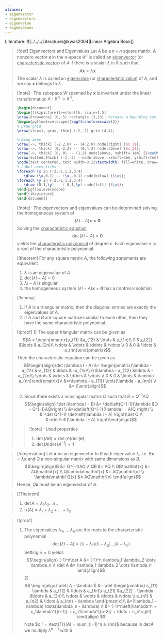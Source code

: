 ```yaml
---
aliases:
- eigenvector
- eigenvectors
- eigenvalue
- eigenvalues
---
```

Literature:
![[../../../Literature/@kwak2004|Linear Algebra Book]]
>[!def] Eigenvectors and Eigenvalues
> Let $A$ be a $n \times n$ square matrix. A nonzero vector $\mathbf{x}$ in the $n$-space $\mathbb{R}^n$ is called an <u>eigenvector</u> (or <u>characteristic vector</u>) of $A$ if there is a scalar $\lambda$ in $\mathbb{R}$ such that 
> $$A\mathbf{x} = \lambda\mathbf{x}$$
> The scalar $\lambda$ is called an <u>eigenvalue</u> (or <u>characteristic value</u>) of $A$, and we say $\mathbf{x}$ belongs to $\lambda$.

>[!note]-
>The subspace $W$ spanned by $\mathbf{x}$ is invariant under the linear transformation $A: \mathbb{R}^n \rightarrow \mathbb{R}^n$.
>```tikz
>\begin{document}
>\begin{tikzpicture}[>=stealth, scale=1.5]
>\draw[draw=none] (0,-5) rectangle (3,10); %create a bounding box to reserve space
>\begin{pgflowlevelscope}{\pgftransformscale{2}}
>% Draw grid
>\draw[step=1, gray, thin] (-2,-2) grid (4,4);
>
>% Draw axes
>\draw[->, thick] (-2.2,0) -- (4.2,0) node[right] {$x_1$};
>\draw[->, thick] (0,-2.2) -- (0,4.2) node[above] {$x_2$};
>\draw[->, thick] (0, 0) -- (1,2) node[above, xshift=-1em] {$\mathbf{x}$};
>\draw[dotted,thick] (-1,-2) --node[above, xshift=3em, yshift=7em]{$W$} (2,4);
>\node[text centered, text width=0.22\textwidth, fill=white, draw=black](r) at (3,3.5){$\mathbf{x}$ is eigenvector, s.t. $A\mathbf{x} = \lambda\mathbf{x}$};
>% Label axes ticks
>\foreach \x in {-2,-1,1,2,3,4}
>    \draw (\x,0.1) -- (\x,-0.1) node[below] {$\x$};
>\foreach \y in {-2,-1,1,2,3,4}
>    \draw (0.1,\y) -- (-0.1,\y) node[left] {$\y$};
>\end{pgflowlevelscope}
>\end{tikzpicture}
>\end{document}
>```

>[!note]-
> The eigenvectors and eigenvalues can be determined solving the homogeneous system of 
> $$(\lambda I -A)\mathbf{x} = \mathbf{0}$$
> Solving the <u>characteristic equation</u> 
> $$ \det (\lambda I -A)= \mathbf{0}$$
> yields the <u>characteristic polynomial</u> of degree $n$. Each eigenvalue $\lambda$ is a root of the characteristic polynomial.

>[!theorem]
>For any square matrix $A$, the following statements are equivalent
>1) $\lambda$ is an eigenvalue of $A$
>2) $\det(\lambda I - A) = 0$
>3) $\lambda I - A$ is singular
>4) the homogeneous system $(\lambda I - A)\mathbf{x} = \mathbf{0}$ has a nontrivial solution

>[!lemma]
> 1) If $A$ is a triangular matrix, then the diagonal entries are exactly the eigenvalues of $A$.
> 2) if $A$ and $B$ are square matrices similar to each other, then they have the same characteristic polynomial.

>[!proof]
>1)
>The upper triangular matrix can be given as
>$$A = \begin{pmatrix}a_{11} &a_{12} & \ldots & a_{1n}\\ 
>					    0 &a_{22}   &\ldots & a_{2n}\\ 
>					    \vdots & \vdots & \ddots & \vdots \\
>					    0 & 0 & \ldots & a_{nn}\end{pmatrix}$$
>Then the characteristic equation can be given as 
>$$\begin{align}\det (\lambda I - A) &= \begin{pmatrix}\lambda - a_{11} &-a_{12} & \ldots & -a_{1n}\\ 
>					    0 &\lambda - a_{22}   &\ldots & -a_{2n}\\ 
>					    \vdots & \vdots & \ddots & \vdots \\
>					    0 & 0 & \ldots & \lambda - a_{nn}\end{pmatrix}\\
>					    &=(\lambda - a_{11}) \dots(\lambda - a_{nn}) \\
>					    &= 0\end{align}$$
>
> 2) Since there exists a nonsingular matrix $Q$ such that $B=Q^{-1}AQ$
> $$\begin{align} \det (\lambda I - B) &= \det\left(Q^{-1}(\lambda I)Q - Q^{-1}AQ\right) \\
> &=\det\left(Q^{-1}(\lambda I - A)Q \right) \\
> &=\det Q^{-1} \det\left(\lambda I - A) \right)\det Q \\
> &=\det\left(\lambda I - A) \right)\end{align}$$
>>[!note]-
>>Used properties
>>1) $\det(AB) = \det(A)\det(B)$
>>2) $\det(A)\det(A^{-1}) = 1$

>[!observation]
> Let $\mathbf{x}$ be an eigenvector to $B$ with eigenvalue $\lambda$, i.e. $B\mathbf{x}=\lambda \mathbf{x}$ and $Q$ a non-singular matrix with same dimensions as $B$. 
> $$\begin{align}B &= Q^{-1}AQ \\
> QB &= AQ \\
> QB\mathbf{x} &= AQ\mathbf{x} \\
> Q\lambda\mathbf{x} &= AQ\mathbf{x} \\
> \lambda\mathbf Q{x} &= AQ\mathbf{x} 
> \end{align}$$
> Hence, $Q \mathbf{x}$ must be an eigenvector of $A$.

>[!Theorem]
>1) $\det A = \lambda_1 \lambda_2 \dots \lambda_n$
>2) $\text{tr}(A) = \lambda_1 + \lambda_2 + \dots + \lambda_n$

>[!proof]
>1) The eigenvalues $\lambda_1, \ldots, \lambda_n$ are the roots to the characteristic polynomial
> $$\det(\lambda I - A) = (\lambda - \lambda_1)(\lambda - \lambda_2) \dots (\lambda - \lambda_n)$$
> Setting $\lambda=0$ yields
> $$\begin{align}
> (-1)^n\det A &= (-1)^n \lambda_1 \lambda_2 \dots \lambda_n \\
> \det A &= \lambda_1 \lambda_2 \dots \lambda_n
> \end{align}$$
> 2)$\;$ 
> $$ \begin{align}
>  \det( A - \lambda I) &= \det \begin{pmatrix} a_{11} - \lambda & a_{12} & \ldots & a_{1n}\\ 
>					    a_{21} &a_{22} - \lambda  &\ldots & a_{2n}\\ 
>					    \vdots & \vdots & \ddots & \vdots \\
>					    a_{n1} & a_{n2} & \ldots & a_{nn} - \lambda \end{pmatrix}\\
>					    &=(\lambda_1 - \lambda) \dots(\lambda_n - \lambda) \\
>					    &= (-1)^n\left(\lambda^n + c_1\lambda^{(n-1)} + c_2\lambda^{(n-2)} + \dots + c_n\right)
>	\end{align}
>  $$
> Note $c_1 = \text{Tr}(A) = \sum_{i=1}^n a_{nn}$ because in $\det A$ we multiply $\lambda^{n-1}$ with $